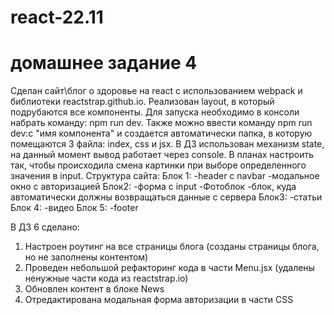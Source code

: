 # react-22.11

# домашнее задание 4

Сделан сайт\блог о здоровье на react с использованием webpack и библиотеки reactstrap.github.io.
Реализован layout, в который подрубаются все компоненты. Для запуска необходимо в консоли набрать команду: npm run dev.
Также можно ввести команду npm run dev:c "имя компонента" и создается автоматически папка, в которую помещаются 3 файла: index, css и jsx.
В ДЗ использован механизм state, на данный момент вывод работает через console. В планах настроить так, чтобы происходила смена картинки при выборе определенного значения в input.
Структура сайта:
Блок 1:
-header с navbar
-модальное окно с авторизацией
Блок2:
-форма с input
-Фотоблок
-блок, куда автоматически должны возвращаться данные с сервера
Блок3:
-статьи
Блок 4:
-видео
Блок 5:
-footer

В ДЗ 6 сделано:
1. Настроен роутинг на все страницы блога (созданы страницы блога, но не заполнены контентом)
2. Проведен небольшой рефакторинг кода в части Menu.jsx (удалены ненужные части кода из  reactstrap.io)
3. Обновлен контент в блоке News
4. Отредактирована модальная форма авторизации в части CSS
